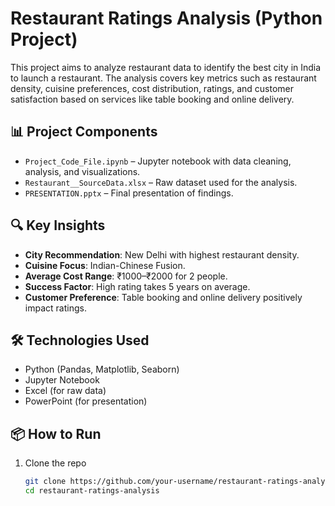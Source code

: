 
# Restaurant Ratings Analysis (Python Project)

This project aims to analyze restaurant data to identify the best city in India to launch a restaurant. 
The analysis covers key metrics such as restaurant density, cuisine preferences, cost distribution, ratings, and customer satisfaction based on services like table booking and online delivery.

## 📊 Project Components

- `Project_Code_File.ipynb` – Jupyter notebook with data cleaning, analysis, and visualizations.
- `Restaurant__SourceData.xlsx` – Raw dataset used for the analysis.
- `PRESENTATION.pptx` – Final presentation of findings.

## 🔍 Key Insights

- **City Recommendation**: New Delhi with highest restaurant density.
- **Cuisine Focus**: Indian-Chinese Fusion.
- **Average Cost Range**: ₹1000–₹2000 for 2 people.
- **Success Factor**: High rating takes 5 years on average.
- **Customer Preference**: Table booking and online delivery positively impact ratings.

## 🛠️ Technologies Used

- Python (Pandas, Matplotlib, Seaborn)
- Jupyter Notebook
- Excel (for raw data)
- PowerPoint (for presentation)

## 📦 How to Run

1. Clone the repo
   ```bash
   git clone https://github.com/your-username/restaurant-ratings-analysis.git
   cd restaurant-ratings-analysis
